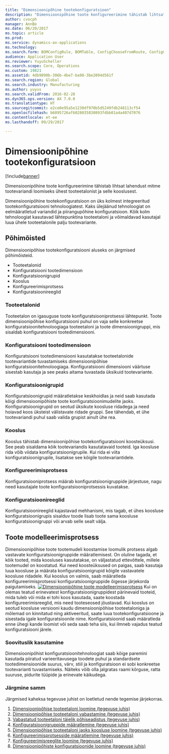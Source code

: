 ```yaml
---
title: "Dimensioonipõhine tootekonfiguratsioon"
description: "Dimensioonipõhine toote konfigureerimine tähistab lihtsat lahendust mitme tootevariandi loomiseks ühest tooteetalonist ja selle kooslusest."
author: cvocph
manager: AnnBe
ms.date: 06/20/2017
ms.topic: article
ms.prod: 
ms.service: dynamics-ax-applications
ms.technology: 
ms.search.form: BOMConfigRule, BOMTable, ConfigChooseFromRoute, ConfigGroup, ConfigHierarchy, EcoResDimensionBasedConfiguration
audience: Application User
ms.reviewer: YuyuScheller
ms.search.scope: Core, Operations
ms.custom: 19821
ms.assetid: 4db9890b-306b-4be7-ba98-3be2094d561f
ms.search.region: Global
ms.search.industry: Manufacturing
ms.author: yuyus
ms.search.validFrom: 2016-02-28
ms.dyn365.ops.version: AX 7.0.0
ms.translationtype: HT
ms.sourcegitcommit: e2ce0e95a5e1230df970b5d5249fdb248113cf54
ms.openlocfilehash: b6895726af6028035830893fdbb01a4a407d7076
ms.contentlocale: et-ee
ms.lasthandoff: 09/29/2017

---
```


# <a name="dimension-based-product-configuration"></a>Dimensioonipõhine tootekonfiguratsioon

[!include[banner](../includes/banner.md)]


Dimensioonipõhine toote konfigureerimine tähistab lihtsat lahendust mitme tootevariandi loomiseks ühest tooteetalonist ja selle kooslusest.

Dimensioonipõhine tootekonfiguratsioon on üks kolmest integreeritud tootekonfiguratsiooni tehnoloogiatest. Kaks ülejäänud tehnoloogiat on eelmääratletud variandid ja piirangupõhine konfiguratsioon. Kõik kolm tehnoloogiat kasutavad lähtepunktina tooteetaloni ja võimaldavad kasutajal luua ühele tooteetalonile palju tootevariante.

## <a name="key-concepts"></a>Põhimõisted
Dimensioonipõhise tootekonfiguratsiooni aluseks on järgmised põhimõisteid.

-   Tooteetalonid
-   Konfiguratsiooni tootedimensioon
-   Konfiguratsioonigrupid
-   Kooslus
-   Konfigureerimisprotsess
-   Konfiguratsioonireeglid

### <a name="product-masters"></a>Tooteetalonid

Tooteetalon on igasuguse toote konfiguratsiooniprotsessi lähtepunkt. Toote dimensioonipõhise konfiguratsiooni puhul on vaja selle konkreetse konfiguratsioonitehnoloogiaga tooteetaloni ja toote dimensioonigruppi, mis sisaldab konfiguratsiooni tootedimensiooni.

### <a name="configuration-product-dimension"></a>Konfiguratsiooni tootedimensioon

Konfiguratsiooni tootedimensiooni kasutatakse tooteetalonide tootevariantide tuvastamiseks dimensioonipõhise konfiguratsioonitehnoloogiaga. Konfiguratsiooni dimensiooni väärtuse sisestab kasutaja ja see peaks aitama tuvastada üksikuid tootevariante.

### <a name="configuration-groups"></a>Konfiguratsioonigrupid

Konfiguratsioonigrupid määratletakse keskhoidlas ja neid saab kasutada kõigi dimensioonipõhiste toote konfiguratsioonimudelite jaoks. Konfiguratsioonigrupid on seotud üksikute koosluse ridadega ja need hoiavad koos üksteist välistavate ridade gruppi. See tähendab, et ühe tootevariandi puhul saab valida grupist ainult ühe rea.

### <a name="bill-of-materials-bom"></a>Kooslus

Kooslus tähistab dimensioonipõhise tootekonfiguratsiooni koosteüksusi. See peab sisaldama kõik tootevariandis kasutatavaid tooteid. Iga koosluse rida võib viidata konfiguratsioonigrupile. Kui rida ei viita konfiguratsioonigrupile, lisatakse see kõigile tootevariantidele.

### <a name="configuration-route"></a>Konfigureerimisprotsess

Konfiguratsiooniprotsess määrab konfiguratsioonigruppide järjestuse, nagu need kasutajale toote konfiguratsiooniprotsessis kuvatakse.

### <a name="configuration-rules"></a>Konfiguratsioonireeglid

Konfiguratsioonireeglid kajastavad mehhanismi, mis tagab, et ühes koosluse konfiguratsioonigrupis sisalduv toode lisab toote sama koosluse konfiguratsioonigruppi või arvab selle sealt välja.

## <a name="product-modeling-process"></a>Toote modelleerimisprotsess
Dimensioonipõhise toote tootemudeli koostamise loomulik protsess algab vastavate konfiguratsioonigruppide määratlemisest. On oluline tagada, et kõik tooted, mida koosluses kasutatakse, on väljastatud ettevõttele, millele tootemudel on koostatud. Kui need koosteüksused on paigas, saab kasutaja luua koosluse ja määrata konfiguratsioonigrupid kõigile vastavatele koosluse ridadele. Kui kooslus on valmis, saab määratleda konfigureerimisprotsessi konfiguratsioonigruppide õigesse järjekorda paigutamiseks. [![Dimensioonipõhine toote modelleerimisprotsess](./media/dimension-based-product-modeling-process-v1.png)](./media/dimension-based-product-modeling-process-v1.png) Kui on olemas teatud erinevatest konfiguratsioonigruppidest pärinevaid tooteid, mida tuleb või mida ei tohi koos kasutada, saate koostada konfigureerimisreeglid, mis need tooteseosed jõustavad. Kui kooslus on seotud koosluse versiooni kaudu dimensioonipõhise tooteetaloniga ja mõlemad on kinnitatud ning aktiveeritud, saate luua tootekonfiguratsioone ja sisestada igale konfiguratsioonile nime. Konfiguratsioonid saab määratleda enne ühegi kande loomist või seda saab teha siis, kui ilmneb vajadus teatud konfiguratsiooni järele.

### <a name="suggested-use"></a>Soovituslik kasutamine

Dimensioonipõhist konfiguratsioonitehnoloogiat saab kõige paremini kasutada piiratud varieeritavusega toodete puhul ja standardsete tootedimensioonide suurus, värv, stiil ja konfiguratsioon ei sobi konkreetse tootevarianti tuvastamiseks. Näiteks võib olla jalgratas raami kõrguse, ratta suuruse, pidurite tüüpide ja erinevate käikudega.

### <a name="next-step"></a>Järgmine samm 

Järgmised kaheksa tegevuse juhist on loetletud nende tegemise järjekorras. 

1.  [Dimensioonipõhise tooteetaloni loomine (tegevuse juhis)](tasks/create-dimension-based-product-master.md)
2.  [Dimensioonipõhise tooteetaloni vabastamine (tegevuse juhis)](tasks/release-dimension-based-product-master.md)
3.  [Vabastatud tooteetaloni täielik põhiseadistus (tegevuse juhis)](tasks/complete-basic-setup-released-product-master.md)
4.  [Konfiguratsioonigruppide määratlemine (tegevuse juhis)](tasks/define-configuration-groups.md)
5.  [Dimensioonipõhise tooteetaloni jaoks koosluse loomine (tegevuse juhis)](tasks/create-bill-materials-dimension-based-product-master.md)
6.  [Konfigureerimisprotsesside määratlemine (tegevuse juhis)](tasks/define-configuration-route.md)
7.  [Konfigureerimisreeglite loomine (tegevuse juhis)](tasks/create-configuration-rules.md)
8.  [Dimensioonipõhiste konfiguratsioonide loomine (tegevuse juhis)](tasks/create-dimension-based-configurations.md)


